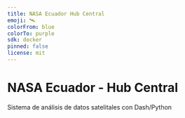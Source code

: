 ```yaml
---
title: NASA Ecuador Hub Central
emoji: 🛰️
colorFrom: blue
colorTo: purple
sdk: docker
pinned: false
license: mit
---
```


# NASA Ecuador - Hub Central

Sistema de análisis de datos satelitales con Dash/Python